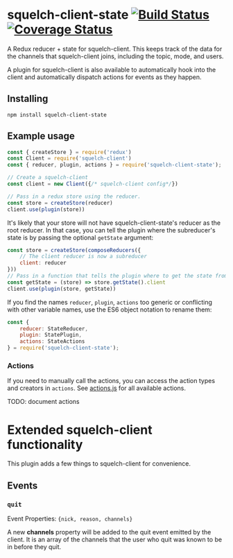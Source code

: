 # squelch-client-state [![Build Status](https://travis-ci.org/squelch-irc/squelch-client-state.svg?branch=master)](https://travis-ci.org/squelch-irc/squelch-client-state) [![Coverage Status](https://coveralls.io/repos/github/squelch-irc/squelch-client-state/badge.svg?branch=master)](https://coveralls.io/github/squelch-irc/squelch-client-state?branch=master)
A Redux reducer + state for squelch-client. This keeps track of the data for the channels that squelch-client joins, including the topic, mode, and users.

A plugin for squelch-client is also available to automatically hook into the client and automatically dispatch actions for events as they happen.

## Installing
`npm install squelch-client-state`

## Example usage
```js
const { createStore } = require('redux')
const Client = require('squelch-client')
const { reducer, plugin, actions } = require('squelch-client-state');

// Create a squelch-client
const client = new Client({/* squelch-client config*/})

// Pass in a redux store using the reducer.
const store = createStore(reducer)
client.use(plugin(store))
```

It's likely that your store will not have squelch-client-state's reducer as the root reducer. In that case, you can tell the plugin where the subreducer's state is by passing the optional `getState` argument:

```js
const store = createStore(composeReducers({
    // The client reducer is now a subreducer
    client: reducer
}))
// Pass in a function that tells the plugin where to get the state from
const getState = (store) => store.getState().client
client.use(plugin(store, getState))
```

If you find the names `reducer`, `plugin`, `actions` too generic or conflicting with other variable names, use the ES6 object notation to rename them:

```js
const {
    reducer: StateReducer,
    plugin: StatePlugin,
    actions: StateActions
} = require('squelch-client-state');
```

### Actions

If you need to manually call the actions, you can access the action types and creators in `actions`. See [actions.js](/src/actions.js) for all available actions.

TODO: document actions

# Extended squelch-client functionality

This plugin adds a few things to squelch-client for convenience.

## Events

### `quit`
Event Properties: `{nick, reason, channels}`

A new **channels** property will be added to the quit event emitted by the client. It is an array of the channels that the user who quit was known to be in before they quit.
